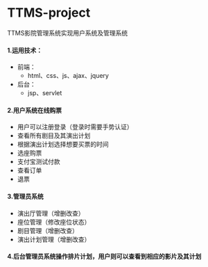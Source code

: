 # TTMS-project
TTMS影院管理系统实现用户系统及管理系统

#### 1.运用技术：
- 前端：
    - html、css、js、ajax、jquery
 - 后台：
    - jsp、servlet
#### 2.用户系统在线购票
- 用户可以注册登录（登录时需要手势认证）
- 查看所有剧目及其演出计划
- 根据演出计划选择想要买票的时间 
- 选座购票
- 支付宝测试付款
- 查看订单
- 退票

#### 3.管理员系统
- 演出厅管理（增删改查）
- 座位管理（修改座位状态）
- 剧目管理（增删改查）
- 演出计划管理（增删改查）

#### 4.后台管理员系统操作排片计划，用户则可以查看到相应的影片及其计划 
